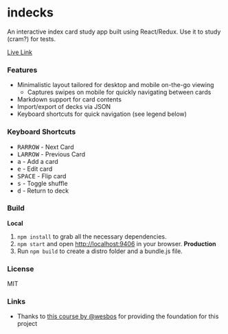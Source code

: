 # indecks
An interactive index card study app built using React/Redux. Use it to study (cram?) for tests.

[Live Link](https://danyim.github.io/indecks/)

### Features
- Minimalistic layout tailored for desktop and mobile on-the-go viewing
  - Captures swipes on mobile for quickly navigating between cards
- Markdown support for card contents
- Import/export of decks via JSON
- Keyboard shortcuts for quick navigation (see legend below)

### Keyboard Shortcuts
- <kbd>RARROW</kbd> - Next Card
- <kbd>LARROW</kbd> - Previous Card
- <kbd>a</kbd> - Add a card
- <kbd>e</kbd> - Edit card
- <kbd>SPACE</kbd> - Flip card
- <kbd>s</kbd> - Toggle shuffle
- <kbd>d</kbd> - Return to deck

### Build
**Local**
1. `npm install` to grab all the necessary dependencies.
2. `npm start` and open [http://localhost:9406](http://localhost:9406) in your browser.
**Production**
1. Run `npm build` to create a distro folder and a bundle.js file.

### License
  MIT

### Links
- Thanks to [this course by @wesbos](https://learnredux.com/) for providing the foundation for this project
